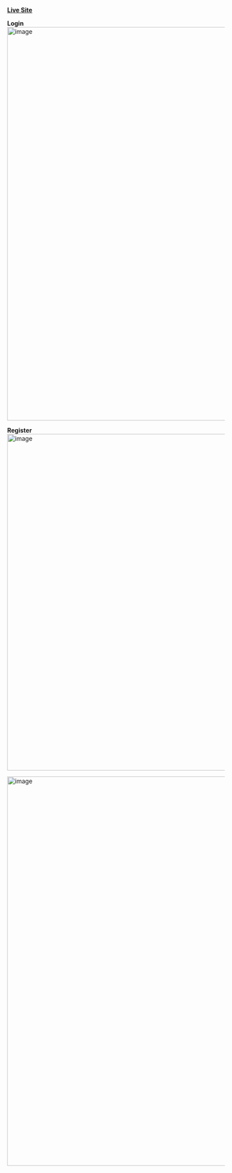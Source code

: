 **[Live Site](https://react-authentic-iota.vercel.app/)**

**Login**
<img width="911" alt="image" src="https://github.com/rajakhan017/React-Authentic/assets/135150598/755b0c96-2074-431f-8b49-827ff1595f64">


**Register**
<img width="779" alt="image" src="https://github.com/rajakhan017/React-Authentic/assets/135150598/852bad5b-4321-4d97-8192-fe245904dec4">


<img width="901" alt="image" src="https://github.com/rajakhan017/React-Authentic/assets/135150598/d2cf7283-2447-40d1-8167-5568aec62368">

